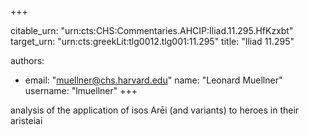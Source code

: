 +++


citable_urn: "urn:cts:CHS:Commentaries.AHCIP:Iliad.11.295.HfKzxbt"
target_urn: "urn:cts:greekLit:tlg0012.tlg001:11.295"
title: "Iliad 11.295"

authors:
- email: "muellner@chs.harvard.edu"
  name: "Leonard Muellner"
  username: "lmuellner"
+++

<p>analysis of the application of isos Arēi (and variants) to heroes in their aristeiai</p>